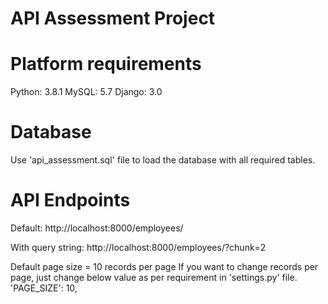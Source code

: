 # API Assessment Project

# Platform requirements
Python: 3.8.1
MySQL: 5.7
Django: 3.0

# Database
Use 'api_assessment.sql' file to load the database with all required tables.

# API Endpoints
Default:
http://localhost:8000/employees/

With query string:
http://localhost:8000/employees/?chunk=2

Default page size = 10 records per page
If you want to change records per page, just change below value as per requirement in 'settings.py' file.
'PAGE_SIZE': 10,
